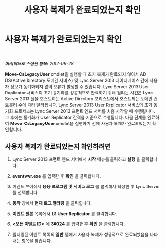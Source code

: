 ﻿---
title: 사용자 복제가 완료되었는지 확인
TOCTitle: 사용자 복제가 완료되었는지 확인
ms:assetid: 199dc9de-b555-468f-a42a-9e92ea6c9053
ms:mtpsurl: https://technet.microsoft.com/ko-kr/library/JJ204712(v=OCS.15)
ms:contentKeyID: 49302953
ms.date: 08/10/2015
mtps_version: v=OCS.15
ms.translationtype: HT
---

# 사용자 복제가 완료되었는지 확인

 

_**마지막으로 수정된 항목:** 2012-09-28_

**Move-CsLegacyUser** cmdlet을 실행할 때 초기 복제가 완료되지 않아서 AD DS(Active Directory 도메인 서비스) 및 Lync Server 2013 데이터베이스 간에 사용자 정보가 동기화되지 않아 오류가 발생할 수 있습니다. Lync Server 2013 User Replicator 서비스의 초기 동기화를 성공적으로 완료하기 위해 걸리는 시간은 Lync Server 2013 풀을 호스트하는 Active Directory 포리스트에서 호스트되는 도메인 컨트롤러 수에 따라 달라집니다. Lync Server 2013 User Replicator 서비스의 초기 동기화 프로세스는 Lync Server 2013 프런트 엔드 서버를 처음 시작할 때 수행됩니다. 그 후에는 동기화가 User Replicator 간격을 기준으로 수행됩니다. 다음 단계를 완료하여 **Move-CsLegacyUser** cmdlet을 실행하기 전에 사용자 복제가 완료되었는지 확인합니다.

## 사용자 복제가 완료되었는지 확인하려면

1.  Lync Server 2013 프런트 엔드 서버에서 **시작** 메뉴를 클릭하고 **실행** 을 클릭합니다.

2.  **eventvwr.exe** 를 입력한 후 **확인** 을 클릭합니다.

3.  이벤트 뷰어에서 **응용 프로그램 및 서비스 로그** 를 클릭해서 확장한 후 Lync Server를 선택합니다.

4.  **동작** 창에서 **현재 로그 필터링** 을 클릭합니다.

5.  **이벤트 원본** 목록에서 **LS User Replicator** 를 클릭합니다.

6.  **\<모든 이벤트 ID\>** 에 **30024** 를 입력한 후 **확인** 을 클릭합니다.

7.  필터링된 이벤트 목록의 **일반** 탭에서 사용자 복제가 성공적으로 완료되었음을 나타내는 항목을 찾습니다.

